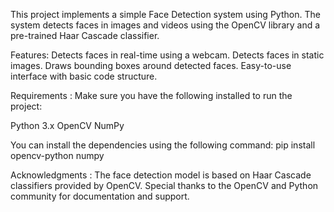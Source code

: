 This project implements a simple Face Detection system using Python. The system detects faces in images and videos using the OpenCV library and a pre-trained Haar Cascade classifier.

Features: 
Detects faces in real-time using a webcam.
Detects faces in static images.
Draws bounding boxes around detected faces.
Easy-to-use interface with basic code structure.

Requirements :
Make sure you have the following installed to run the project:

Python 3.x
OpenCV
NumPy

You can install the dependencies using the following command:
pip install opencv-python numpy

Acknowledgments :
The face detection model is based on Haar Cascade classifiers provided by OpenCV.
Special thanks to the OpenCV and Python community for documentation and support.

